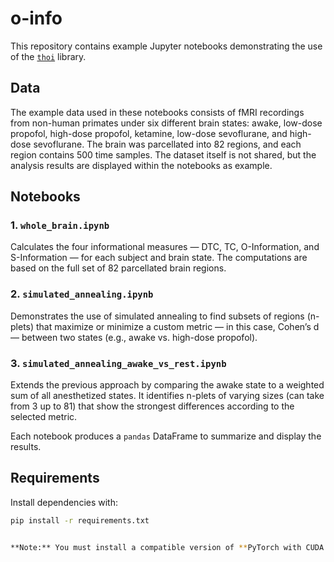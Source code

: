 # o-info

This repository contains example Jupyter notebooks demonstrating the use of the [`thoi`](https://github.com/Laouen/THOI) library.

## Data

The example data used in these notebooks consists of fMRI recordings from non-human primates under six different brain states: awake, low-dose propofol, high-dose propofol, ketamine, low-dose sevoflurane, and high-dose sevoflurane. The brain was parcellated into 82 regions, and each region contains 500 time samples. The dataset itself is not shared, but the analysis results are displayed within the notebooks as example.

## Notebooks

### 1. `whole_brain.ipynb`

Calculates the four informational measures — DTC, TC, O-Information, and S-Information — for each subject and brain state. The computations are based on the full set of 82 parcellated brain regions.

### 2. `simulated_annealing.ipynb`

Demonstrates the use of simulated annealing to find subsets of regions (n-plets) that maximize or minimize a custom metric — in this case, Cohen’s d — between two states (e.g., awake vs. high-dose propofol).

### 3. `simulated_annealing_awake_vs_rest.ipynb`

Extends the previous approach by comparing the awake state to a weighted sum of all anesthetized states. It identifies n-plets of varying sizes (can take from 3 up to 81) that show the strongest differences according to the selected metric.

Each notebook produces a `pandas` DataFrame to summarize and display the results.

## Requirements

Install dependencies with:

```bash
pip install -r requirements.txt


**Note:** You must install a compatible version of **PyTorch with CUDA support** to enable GPU acceleration. Refer to the [official PyTorch installation guide](https://pytorch.org/get-started/locally/) for instructions based on your system and CUDA version.